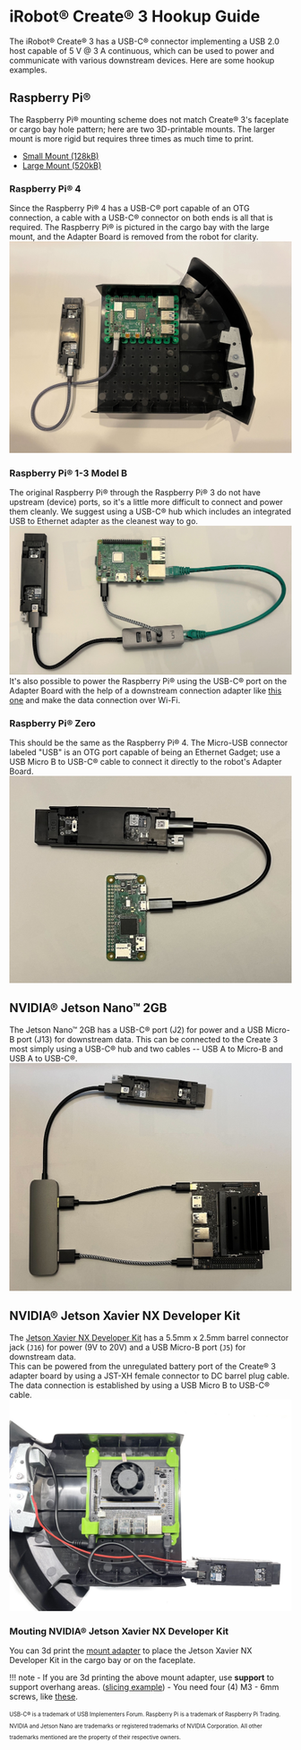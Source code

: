 # iRobot® Create® 3 Hookup Guide

The iRobot® Create® 3 has a USB-C® connector implementing a USB 2.0 host capable of 5 V @ 3 A continuous, which can be used to power and communicate with various downstream devices.
Here are some hookup examples.

## Raspberry Pi®
The Raspberry Pi® mounting scheme does not match Create® 3's faceplate or cargo bay hole pattern; here are two 3D-printable mounts.
The larger mount is more rigid but requires three times as much time to print.

* [Small Mount (128kB)](data/C3-RPi-Mount-Small-20211022.stl)
* [Large Mount (520kB)](data/C3-RPi-Mount-20211022.stl)

### Raspberry Pi® 4
Since the Raspberry Pi® 4 has a USB-C® port capable of an OTG connection, a cable with a USB-C® connector on both ends is all that is required.
The Raspberry Pi® is pictured in the cargo bay with the large mount, and the Adapter Board is removed from the robot for clarity.
![Hookup diagram for Raspberry Pi® 4](data/hookup_pi4.jpg "Raspberry Pi® 4")

### Raspberry Pi® 1-3 Model B
The original Raspberry Pi® through the Raspberry Pi® 3 do not have upstream (device) ports, so it's a little more difficult to connect and power them cleanly.
We suggest using a USB-C® hub which includes an integrated USB to Ethernet adapter as the cleanest way to go.
![Hookup diagram for Raspberry Pi® 3B](data/hookup_pi3b.jpg "Raspberry Pi® 3B")
It's also possible to power the Raspberry Pi® using the USB-C® port on the Adapter Board with the help of a downstream connection adapter like [this one](https://www.adafruit.com/product/4090) and make the data connection over Wi-Fi.

### Raspberry Pi® Zero
This should be the same as the Raspberry Pi® 4.
The Micro-USB connector labeled "USB" is an OTG port capable of being an Ethernet Gadget; use a USB Micro B to USB-C® cable to connect it directly to the robot's Adapter Board.
![Hookup diagram for Raspberry Pi® Zero](data/hookup_piZ.jpg "Raspberry Pi® Zero")

## NVIDIA® Jetson Nano™ 2GB
The Jetson Nano™ 2GB has a USB-C® port (J2) for power and a USB Micro-B port (J13) for downstream data.
This can be connected to the Create 3 most simply using a USB-C® hub and two cables -- USB A to Micro-B and USB A to USB-C®.
![Hookup diagram for Jetson Nano™](data/hookup_nano2gb.jpg "Jetson Nano™ 2GB")

## NVIDIA® Jetson Xavier NX Developer Kit
The [Jetson Xavier NX Developer Kit](https://developer.nvidia.com/embedded/jetson-xavier-nx-devkit) has a 5.5mm x 2.5mm barrel connector jack (`J16`) for power (9V to 20V) and a USB Micro-B port (`J5`) for downstream data.<br>
This can be powered from the unregulated battery port of the Create® 3  adapter board by using a JST-XH female connector to DC barrel plug cable.
The data connection is established by using a USB Micro B to USB-C® cable.
![Hookup diagram for Jetson Xavier NX Developer Kit](data/hookup_jetson_xavier_nx.jpg "Jetson Nano™ Xavier NX Developer Kit")

### Mouting NVIDIA® Jetson Xavier NX Developer Kit
You can 3d print the [mount adapter](data/C3-JetsonXavierNX-Mount.3mf) to place the Jetson Xavier NX Developer Kit in the cargo bay or on the faceplate.

!!! note
    - If you are 3d printing the above mount adapter, use **support** to support overhang areas. ([slicing example](data/C3-JetsonXavierNX-Mount_slice-example.png))
    - You need four (4) M3 - 6mm screws, like [these](https://www.amazon.com/dp/B089KR3XHR/).

<sub><sup>USB-C® is a trademark of USB Implementers Forum. Raspberry Pi is a trademark of Raspberry Pi Trading. NVIDIA and Jetson Nano are trademarks or registered trademarks of NVIDIA Corporation. All other trademarks mentioned are the property of their respective owners.</sup></sub>
